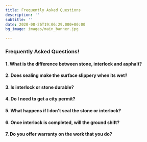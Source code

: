 ```yaml
---
title: Frequently Asked Questions
description: ''
subtitle: ''
date: 2020-08-26T19:06:29.000+00:00
bg_image: images/main_banner.jpg

---
```

### Frequently Asked Questions!

#### 1. What is the difference between stone, interlock and asphalt?  

#### 2. Does sealing make the surface slippery when its wet?

#### 3. Is interlock or stone durable?

#### 4. Do I need to get a city permit?

#### 5. What happens if I don't seal the stone or interlock?

#### 6. Once interlock is completed, will the ground shift?

#### 7. Do you offer warranty on the work that you do?